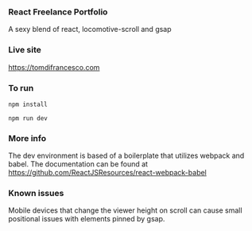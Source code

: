
### React Freelance Portfolio
A sexy blend of react, locomotive-scroll and gsap

### Live site
https://tomdifrancesco.com

### To run

```
npm install
```

```
npm run dev
```

### More info
The dev environment is based of a boilerplate that utilizes webpack and babel. 
The documentation can be found at https://github.com/ReactJSResources/react-webpack-babel

### Known issues
Mobile devices that change the viewer height on scroll can cause small positional issues with elements pinned by gsap.

